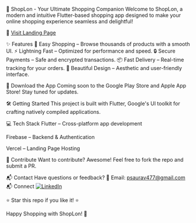 🚀 ShopLon - Your Ultimate Shopping Companion
Welcome to ShopLon, a modern and intuitive Flutter-based shopping app designed to make your online shopping experience seamless and delightful!

🔗 <a href="https://shoplon-landing-page.vercel.app/" target="_blank" >Visit Landing Page</a>

✨ Features
🛒 Easy Shopping – Browse thousands of products with a smooth UI.
⚡ Lightning Fast – Optimized for performance and speed.
🔒 Secure Payments – Safe and encrypted transactions.
📦 Fast Delivery – Real-time tracking for your orders.
🎨 Beautiful Design – Aesthetic and user-friendly interface.

📱 Download the App
Coming soon to the Google Play Store and Apple App Store! Stay tuned for updates.

🛠️ Getting Started
This project is built with Flutter, Google's UI toolkit for crafting natively compiled applications.

💻 Tech Stack
Flutter – Cross-platform app development

Firebase – Backend & Authentication

Vercel – Landing Page Hosting

🤝 Contribute
Want to contribute? Awesome! Feel free to fork the repo and submit a PR.

📬 Contact
Have questions or feedback?
📧 Email: psaurav477@gmail.com
📬 Connect
<a href="[https://www.linkedin.com/in/your-linkedin-profile/](https://www.linkedin.com/in/sauravprajapati/" target="_blank"> <img src="https://img.shields.io/badge/LinkedIn-Connect%20with%20us-blue?style=flat&logo=linkedin" alt="LinkedIn"> </a>

⭐ Star this repo if you like it! ⭐

Happy Shopping with ShopLon! 🎉
